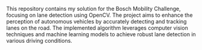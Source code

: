 This repository contains my solution for the Bosch Mobility Challenge, focusing on lane detection using OpenCV. 
The project aims to enhance the perception of autonomous vehicles by accurately detecting and tracking lanes on the road. 
The implemented algorithm leverages computer vision techniques and machine learning models to achieve robust lane detection in various driving conditions.
